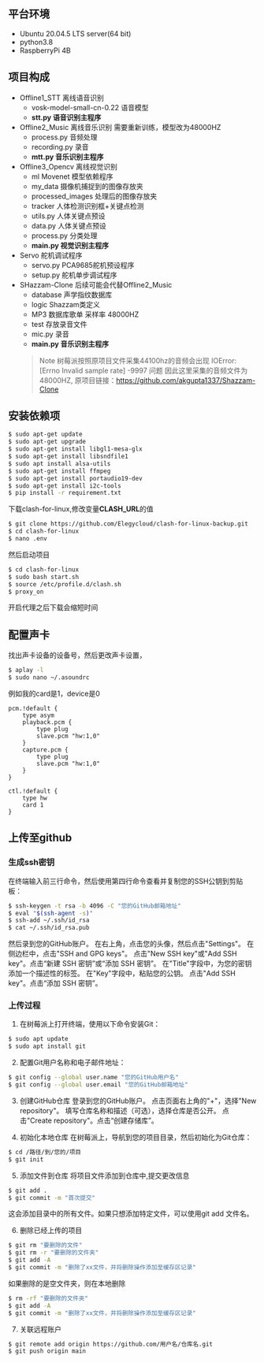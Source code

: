 ## 平台环境
- Ubuntu 20.04.5 LTS server(64 bit)
- python3.8
- RaspberryPi 4B
## **项目构成**
- Offline1_STT 离线语音识别
    - vosk-model-small-cn-0.22 语音模型
    - **stt.py 语音识别主程序**
- Offline2_Music 离线音乐识别 需要重新训练，模型改为48000HZ
    - process.py 音频处理
    - recording.py 录音
    - **mtt.py 音乐识别主程序**
- Offline3_Opencv 离线视觉识别
    - ml Movenet 模型依赖程序
    - my_data 摄像机捕捉到的图像存放夹
    - processed_images 处理后的图像存放夹
    - tracker 人体检测识别框+关键点检测
    - utils.py 人体关键点预设
    - data.py 人体关键点预设
    - process.py 分类处理
    - **main.py 视觉识别主程序**
- Servo 舵机调试程序
    - servo.py PCA9685舵机预设程序
    - setup.py 舵机单步调试程序
- SHazzam-Clone 后续可能会代替Offline2_Music
    - database 声学指纹数据库
    - logic Shazzam类定义
    - MP3 数据库歌单 采样率 48000HZ
    - test 存放录音文件
    - mic.py 录音
    - **main.py 音乐识别主程序**
    > Note 
    > 树莓派按照原项目文件采集44100hz的音频会出现 IOError: [Errno Invalid sample rate] -9997 问题
    > 因此这里采集的音频文件为48000HZ,
    > 原项目链接：https://github.com/akgupta1337/Shazzam-Clone
## 安装依赖项

```bash
$ sudo apt-get update
$ sudo apt-get upgrade
$ sudo apt-get install libgl1-mesa-glx
$ sudo apt-get install libsndfile1
$ sudo apt install alsa-utils
$ sudo apt-get install ffmpeg
$ sudo apt-get install portaudio19-dev
$ sudo apt-get install i2c-tools
$ pip install -r requirement.txt
```
下载clash-for-linux,修改变量**CLASH_URL**的值
```bash
$ git clone https://github.com/Elegycloud/clash-for-linux-backup.git
$ cd clash-for-linux
$ nano .env
```
然后启动项目
```bash
$ cd clash-for-linux
$ sudo bash start.sh
$ source /etc/profile.d/clash.sh
$ proxy_on
```
开启代理之后下载会缩短时间
## 配置声卡
找出声卡设备的设备号，然后更改声卡设置，
```bash
$ aplay -l
$ sudo nano ~/.asoundrc
```
例如我的card是1，device是0
```text
pcm.!default {
    type asym
    playback.pcm {
        type plug
        slave.pcm "hw:1,0"
    }
    capture.pcm {
        type plug
        slave.pcm "hw:1,0"
    }
}

ctl.!default {
    type hw
    card 1
}
```

## 上传至github
### 生成ssh密钥
在终端输入前三行命令，然后使用第四行命令查看并复制您的SSH公钥到剪贴板：
```bash
$ ssh-keygen -t rsa -b 4096 -C "您的GitHub邮箱地址"
$ eval "$(ssh-agent -s)"
$ ssh-add ~/.ssh/id_rsa
$ cat ~/.ssh/id_rsa.pub
```
然后录到您的GitHub账户。
在右上角，点击您的头像，然后点击"Settings"。
在侧边栏中，点击"SSH and GPG keys"。
点击"New SSH key"或"Add SSH key"。点击“新建 SSH 密钥”或“添加 SSH 密钥”。
在"Title"字段中，为您的密钥添加一个描述性的标签。
在"Key"字段中，粘贴您的公钥。
点击"Add SSH key"。点击“添加 SSH 密钥”。

### 上传过程
1. 在树莓派上打开终端，使用以下命令安装Git：
```bash
$ sudo apt update
$ sudo apt install git
```

2. 配置Git用户名称和电子邮件地址：
```bash
$ git config --global user.name "您的GitHub用户名"
$ git config --global user.email "您的GitHub邮箱地址"
```

3. 创建GitHub仓库
登录到您的GitHub账户。
点击页面右上角的"+"，选择"New repository"。
填写仓库名称和描述（可选），选择仓库是否公开。
点击"Create repository"。点击“创建存储库”。

4. 初始化本地仓库
在树莓派上，导航到您的项目目录，然后初始化为Git仓库：
```bash
$ cd /路径/到/您的/项目
$ git init
```

5. 添加文件到仓库
将项目文件添加到仓库中,提交更改信息
```bash
$ git add .
$ git commit -m "首次提交"
```
这会添加目录中的所有文件。如果只想添加特定文件，可以使用git add 文件名。

6. 删除已经上传的项目
```bash
$ git rm "要删除的文件"
$ git rm -r "要删除的文件夹"
$ git add -A
$ git commit -m "删除了xx文件，并将删除操作添加至缓存区记录"
```
如果删除的是空文件夹，则在本地删除
```bash
$ rm -rf "要删除的文件夹"
$ git add -A
$ git commit -m "删除了xx文件，并将删除操作添加至缓存区记录"
```
7. 关联远程账户
```bash
$ git remote add origin https://github.com/用户名/仓库名.git
$ git push origin main
```
